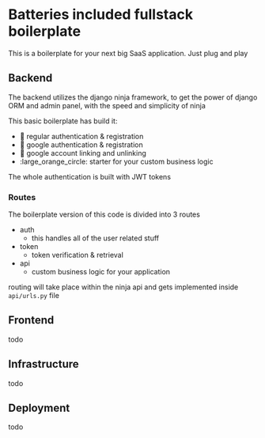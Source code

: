 # Batteries included fullstack boilerplate

This is a boilerplate for your next big SaaS application. Just plug and play

## Backend

The backend utilizes the django ninja framework, to get the power of django ORM and admin panel, with the speed and simplicity of ninja

This basic boilerplate has build it: 
* :e-mail: regular authentication & registration
* :rocket: google authentication & registration
* :link: google account linking and unlinking
* :large_orange_circle: starter for your custom business logic

The whole authentication is built with JWT tokens

### Routes

The boilerplate version of this code is divided into 3 routes

* auth
    * this handles all of the user related stuff
* token
    * token verification & retrieval
* api
    * custom business logic for your application

routing will take place within the ninja api and gets implemented inside `api/urls.py` file

## Frontend
todo

## Infrastructure
todo

## Deployment
todo